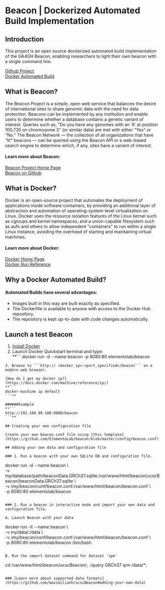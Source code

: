 # Beacon | Dockerized Automated Build Implementation

## Introduction

This project is an open source dockerized automated build implementation of the GA4GH Beacon, enabling researchers to light their own beacon with a single command line.

[Github Project](https://github.com/ElementoLab/beacon)  
[Docker Automated Build](https://hub.docker.com/r/elementolab/beacon/)

## What is Beacon?

The Beacon Project is a simple, open web service that balances the desire of international sites to share genomic data with the need for data protection. Beacons can be implemented by any institution and enable users to determine whether a database contains a genetic variant of interest. Queries such as, "Do you have any genomes with an 'A' at position 100,735 on chromosome 3" (or similar data) are met with either "Yes" or "No.” The Beacon Network — the collection of all organizations that have “lit" beacons — can be queried using the Beacon API or a web-based search engine to determine which, if any, sites have a variant of interest.

#### Learn more about Beacon:
[Beacon Project Home Page](http://ga4gh.org/#/beacon)  
[Beacon on Github](https://github.com/maximilianh/ucscBeacon)

## What is Docker?

Docker is an open-source project that automates the deployment of applications inside software containers, by providing an additional layer of abstraction and automation of operating-system-level virtualization on Linux. Docker uses the resource isolation features of the Linux kernel such as cgroups and kernel namespaces, and a union-capable filesystem such as aufs and others to allow independent "containers" to run within a single Linux instance, avoiding the overhead of starting and maintaining virtual machines.

#### Learn more about Docker:
[Docker Home Page](https://www.docker.com)  
[Docker Run Reference](https://docs.docker.com/engine/reference/run/)

## Why a Docker Automated Build?

#### Automated Builds have several advantages:

- Images built in this way are built exactly as specified.
- The Dockerfile is available to anyone with access to the Docker Hub repository.
- The repository is kept up-to-date with code changes automatically.

## Launch a test Beacon

1. [Install Docker](https://www.docker.com)
2. Launch Docker Quickstart terminal and type:  
**```
docker run -d --name beacon -p 8080:80 elementolab/beacon
```**
3. Browse to ```http:// <docker_ip>:<port_specified>/beacon``` on a modern web browser.

[How do I get my docker ip?](https://docs.docker.com/machine/reference/ip/)  
**```
docker-machine ip default
```**

######Example  
**```
http://192.168.99.100:8080/beacon
```**

## Creating your own configuration file

Create your own beacon.conf file using [this template](https://github.com/ElementoLab/beacon/blob/master/config/beacon.conf).

## Adding your own data and configuration file

### 1. Run a beacon with your own SQLite DB and configuration file.

```
docker run -d --name beacon \  
-v my/database/path/beaconData.GRCh37.sqlite:/var/www/html/beacon/ucscBeacon/beaconData.GRCh37.sqlite \  
-v /my/beacon/conf/beacon.conf:/var/www/html/beacon/beacon.conf \  
-p 8080:80 elementolab/beacon
```

### 2. Run a beacon in interactive mode and import your own data and configuration file.

A. Launch Beacon with your data  
```
docker run -it --name beacon \  
-v my/data/:/data \  
-v /my/beacon/conf/beacon.conf:/var/www/html/beacon/beacon.conf \  
-p 8080:80 elementolab/beacon /bin/bash
```

B. Run the import dataset command for dataset 'ipm'  
```
cd /var/www/html/beacon/ucscBeacon/; ./query GRCh37 ipm /data/*;
```

### [Learn more about supported data formats](https://github.com/maximilianh/ucscBeacon#adding-your-own-data)
